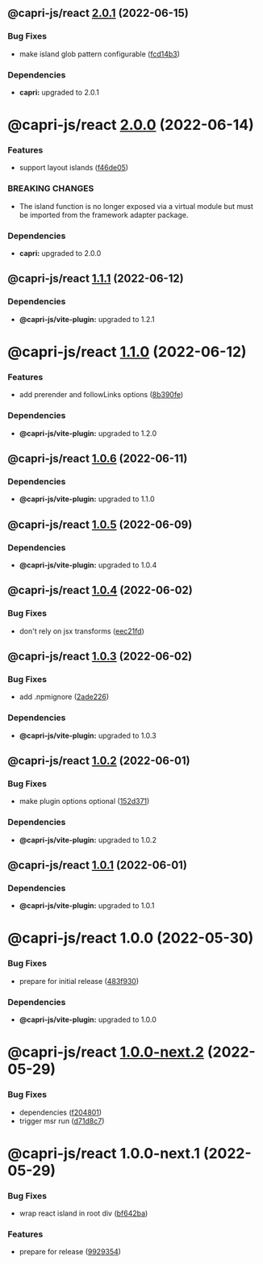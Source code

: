 ## @capri-js/react [2.0.1](https://github.com/capri-js/capri/compare/@capri-js/react@2.0.0...@capri-js/react@2.0.1) (2022-06-15)


### Bug Fixes

* make island glob pattern configurable ([fcd14b3](https://github.com/capri-js/capri/commit/fcd14b3c8569da823726789cd9f2b7ea9156b9d5))





### Dependencies

* **capri:** upgraded to 2.0.1

# @capri-js/react [2.0.0](https://github.com/capri-js/capri/compare/@capri-js/react@1.1.1...@capri-js/react@2.0.0) (2022-06-14)


### Features

* support layout islands ([f46de05](https://github.com/capri-js/capri/commit/f46de05217421bac212ea00822f6d47941b99c84))


### BREAKING CHANGES

* The island function is no longer exposed via a virtual module but must be imported from the framework adapter package.





### Dependencies

* **capri:** upgraded to 2.0.0

## @capri-js/react [1.1.1](https://github.com/capri-js/capri/compare/@capri-js/react@1.1.0...@capri-js/react@1.1.1) (2022-06-12)





### Dependencies

* **@capri-js/vite-plugin:** upgraded to 1.2.1

# @capri-js/react [1.1.0](https://github.com/capri-js/capri/compare/@capri-js/react@1.0.6...@capri-js/react@1.1.0) (2022-06-12)


### Features

* add prerender and followLinks options ([8b390fe](https://github.com/capri-js/capri/commit/8b390fe24c08d57647c1b17af3bc8cc3934adbf3))





### Dependencies

* **@capri-js/vite-plugin:** upgraded to 1.2.0

## @capri-js/react [1.0.6](https://github.com/capri-js/capri/compare/@capri-js/react@1.0.5...@capri-js/react@1.0.6) (2022-06-11)





### Dependencies

* **@capri-js/vite-plugin:** upgraded to 1.1.0

## @capri-js/react [1.0.5](https://github.com/capri-js/capri/compare/@capri-js/react@1.0.4...@capri-js/react@1.0.5) (2022-06-09)





### Dependencies

* **@capri-js/vite-plugin:** upgraded to 1.0.4

## @capri-js/react [1.0.4](https://github.com/capri-js/capri/compare/@capri-js/react@1.0.3...@capri-js/react@1.0.4) (2022-06-02)


### Bug Fixes

* don't rely on jsx transforms ([eec21fd](https://github.com/capri-js/capri/commit/eec21fdcbc459f8c2e0834eb683e619c857adb23))

## @capri-js/react [1.0.3](https://github.com/capri-js/capri/compare/@capri-js/react@1.0.2...@capri-js/react@1.0.3) (2022-06-02)


### Bug Fixes

* add .npmignore ([2ade226](https://github.com/capri-js/capri/commit/2ade2261eb4bd3918deea53a010bff5cd7322ca7))





### Dependencies

* **@capri-js/vite-plugin:** upgraded to 1.0.3

## @capri-js/react [1.0.2](https://github.com/capri-js/capri/compare/@capri-js/react@1.0.1...@capri-js/react@1.0.2) (2022-06-01)


### Bug Fixes

* make plugin options optional ([152d371](https://github.com/capri-js/capri/commit/152d3717bfa4ed4f43eb3c0683a12bb9d5ac7351))





### Dependencies

* **@capri-js/vite-plugin:** upgraded to 1.0.2

## @capri-js/react [1.0.1](https://github.com/capri-js/capri/compare/@capri-js/react@1.0.0...@capri-js/react@1.0.1) (2022-06-01)





### Dependencies

* **@capri-js/vite-plugin:** upgraded to 1.0.1

# @capri-js/react 1.0.0 (2022-05-30)


### Bug Fixes

* prepare for initial release ([483f930](https://github.com/capri-js/capri/commit/483f9300986faba9cdd1d47f85b6e7173c11a797))





### Dependencies

* **@capri-js/vite-plugin:** upgraded to 1.0.0

# @capri-js/react [1.0.0-next.2](https://github.com/capri-js/capri/compare/@capri-js/react@1.0.0-next.1...@capri-js/react@1.0.0-next.2) (2022-05-29)


### Bug Fixes

* dependencies ([f204801](https://github.com/capri-js/capri/commit/f20480113fd3386f9cecd575115aeb260ef7c727))
* trigger msr run ([d71d8c7](https://github.com/capri-js/capri/commit/d71d8c75bf960cfab527d4117dd4eb4d35f72996))

# @capri-js/react 1.0.0-next.1 (2022-05-29)


### Bug Fixes

* wrap react island in root div ([bf642ba](https://github.com/capri-js/capri/commit/bf642baed559ec051cb7f3fc88cc904444f19ba6))


### Features

* prepare for release ([9929354](https://github.com/capri-js/capri/commit/9929354de8f7f4b732dfe66fb1ca9e165bc53deb))
